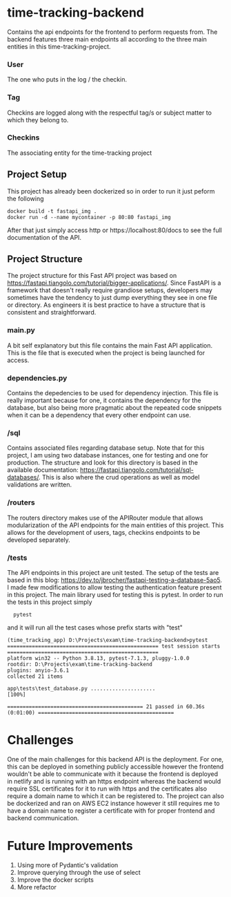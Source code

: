 # time-tracking-backend

Contains the api endpoints for the frontend to perform requests from. The backend features three main endpoints
all according to the three main entities in this time-tracking-project.

### User

The one who puts in the log / the checkin.

### Tag

Checkins are logged along with the respectful tag/s or subject matter to which they belong to.

### Checkins

The associating entity for the time-tracking project

## Project Setup

This project has already been dockerized so in order to run it just peform the following

    docker build -t fastapi_img .
    docker run -d --name mycontainer -p 80:80 fastapi_img
    
 
After that just simply access http or https://localhost:80/docs to see the full documentation of the API.

## Project Structure

The project structure for this Fast API project was based on https://fastapi.tiangolo.com/tutorial/bigger-applications/. Since FastAPI is a framework
that doesn't really require grandiose setups, developers may sometimes have the tendency to just dump everything they see in one file or directory. As 
engineers it is best practice to have a structure that is consistent and straightforward.

### main.py 

A bit self explanatory but this file contains the main Fast API application. This is the file that is executed when the project is being launched for access.

### dependencies.py 

Contains the depedencies to be used for dependency injection. This file is really important because for one, it contains the dependency for the database, but also
being more pragmatic about the repeated code snippets when it can be a dependency that every other endpoint can use.

### /sql 

Contains associated files regarding database setup. Note that for this project, I am using two database instances, one for testing and one for production.
The structure and look for this directory is based in the available documentation: https://fastapi.tiangolo.com/tutorial/sql-databases/. This is also where
the crud operations as well as model validations are written.

### /routers

The routers directory makes use of the APIRouter module that allows modularization of the API endpoints for the main entities of this project. This allows for the 
development of users, tags, checkins endpoints to be developed separately.

### /tests

The API endpoints in this project are unit tested. The setup of the tests are based in this blog: https://dev.to/jbrocher/fastapi-testing-a-database-5ao5. I made 
few modifications to allow testing the authentication feature present in this project. The main library used for testing this is pytest. In order to run the tests
in this project simply

      pytest
      
and it will run all the test cases whose prefix starts with "test"

    (time_tracking_app) D:\Projects\exam\time-tracking-backend>pytest
    ================================================= test session starts =================================================
    platform win32 -- Python 3.8.13, pytest-7.1.3, pluggy-1.0.0
    rootdir: D:\Projects\exam\time-tracking-backend
    plugins: anyio-3.6.1
    collected 21 items

    app\tests\test_database.py .....................                                                                 [100%]

    ============================================ 21 passed in 60.36s (0:01:00) ============================================
    
# Challenges

One of the main challenges for this backend API is the deployment. For one, this can be deployed in something publicly accessible however
the frontend wouldn't be able to communicate with it because the frontend is deployed in netlify and is running with an https endpoint whereas
the backend would require SSL certificates for it to run with https and the certificates also require a domain name to which it can be registered 
to. The project can also be dockerized and ran on AWS EC2 instance however it still requires me to have a domain name to register a certificate with
for proper frontend and backend communication. 

# Future Improvements

1. Using more of Pydantic's validation
2. Improve querying through the use of select 
3. Improve the docker scripts
4. More refactor
